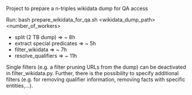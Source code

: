 Project to prepare a n-triples wikidata dump for QA access

Run: bash prepare_wikidata_for_qa.sh <wikidata_dump_path> <number_of_workers>
* split (2 TB dump) 			=> ~ 8h  
* extract special predicates 	=> ~ 5h
* filter_wikidata 				=> ~ 7h
* resolve_qualifiers			=> ~ 11h

Single filters (e.g. a filter pruning URLs from the dump) can be deactivated in filter_wikidata.py. Further, there is the possibility to specify additional filters (e.g. for removing qualifier information, removing facts with specific entities,...).
